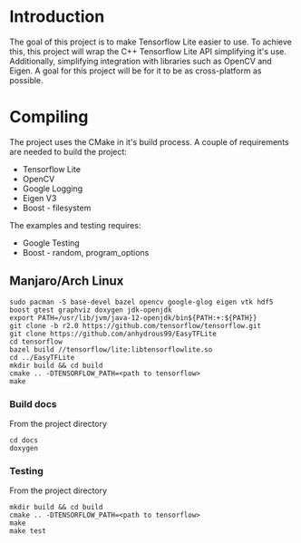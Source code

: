 # Introduction
The goal of this project is to make Tensorflow Lite easier to use. To achieve this, this project will wrap the C++
Tensorflow Lite API simplifying it's use. Additionally, simplifying integration with libraries such as OpenCV and Eigen.
A goal for this project will be for it to be as cross-platform as possible.

# Compiling
The project uses the CMake in it's build process. A couple of requirements are needed to build the project:
* Tensorflow Lite
* OpenCV
* Google Logging
* Eigen V3
* Boost - filesystem

The examples and testing requires:
* Google Testing
* Boost - random, program_options

## Manjaro/Arch Linux
```
sudo pacman -S base-devel bazel opencv google-glog eigen vtk hdf5 boost gtest graphviz doxygen jdk-openjdk
export PATH=/usr/lib/jvm/java-12-openjdk/bin${PATH:+:${PATH}}
git clone -b r2.0 https://github.com/tensorflow/tensorflow.git
git clone https://github.com/anhydrous99/EasyTFLite
cd tensorflow
bazel build //tensorflow/lite:libtensorflowlite.so
cd ../EasyTFLite
mkdir build && cd build
cmake .. -DTENSORFLOW_PATH=<path to tensorflow>
make
```
### Build docs
From the project directory
```
cd docs
doxygen
```
### Testing
From the project directory
```
mkdir build && cd build
cmake .. -DTENSORFLOW_PATH=<path to tensorflow>
make
make test
```